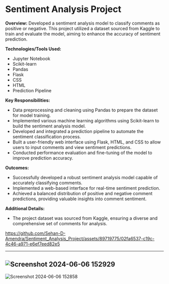 # Sentiment Analysis Project

**Overview:**
Developed a sentiment analysis model to classify comments as positive or negative. This project utilized a dataset sourced from Kaggle to train and evaluate the model, aiming to enhance the accuracy of sentiment prediction.

**Technologies/Tools Used:**

- Jupyter Notebook
- Scikit-learn
- Pandas
- Flask
- CSS
- HTML
- Prediction Pipeline

**Key Responsibilities:**

- Data preprocessing and cleaning using Pandas to prepare the dataset for model training.
- Implemented various machine learning algorithms using Scikit-learn to build the sentiment analysis model.
- Developed and integrated a prediction pipeline to automate the sentiment classification process.
- Built a user-friendly web interface using Flask, HTML, and CSS to allow users to input comments and view sentiment predictions.
- Conducted performance evaluation and fine-tuning of the model to improve prediction accuracy.

**Outcomes:**

- Successfully developed a robust sentiment analysis model capable of accurately classifying comments.
- Implemented a web-based interface for real-time sentiment prediction.
- Achieved a balanced distribution of positive and negative comment predictions, providing valuable insights into comment sentiment.

**Additional Details:**

- The project dataset was sourced from Kaggle, ensuring a diverse and comprehensive set of comments for analysis.


https://github.com/Sehan-D-Amendra/Sentiment_Analysis_Project/assets/89719775/02fa6537-c19c-4c46-a971-e6ef7eed82e5

---
![Screenshot 2024-06-06 152929](https://github.com/Sehan-D-Amendra/Sentiment_Analysis_Project/assets/89719775/d6b68cc3-7ecd-4659-b317-37f9a3842f0b)
---
![Screenshot 2024-06-06 152858](https://github.com/Sehan-D-Amendra/Sentiment_Analysis_Project/assets/89719775/87a4d268-10cd-49bb-920c-42a672d9f859)

